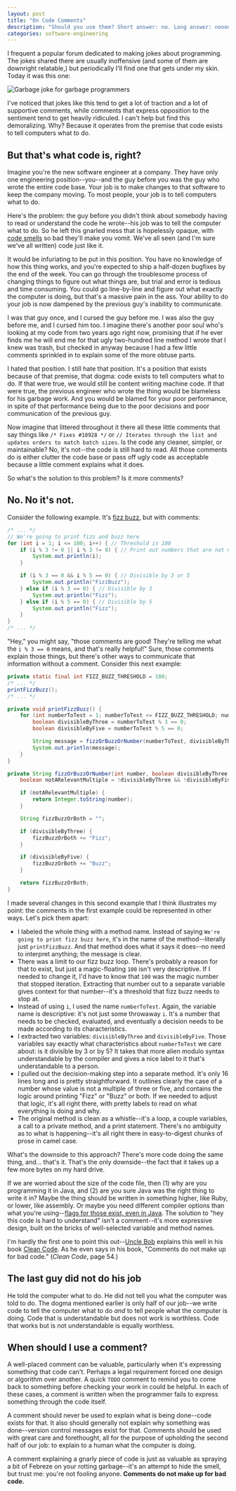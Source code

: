 ```yaml
---
layout: post
title: "On Code Comments"
description: "Should you use them? Short answer: no. Long answer: nooooooooooooooooooooooooooooooo. Fight me."
categories: software-engineering
---
```


I frequent a popular forum dedicated to making jokes about programming. The jokes shared there are usually inoffensive (and some of them are downright relatable,) but periodically I'll find one that gets under my skin. Today it was this one:

<div class="image-container"><img alt="Garbage joke for garbage programmers" src="/blog/assets/images/code-comments-meme.jpg" /></div>

I've noticed that jokes like this tend to get a lot of traction and a lot of supportive comments, while comments that express opposition to the sentiment tend to get heavily ridiculed. I can't help but find this demoralizing. Why? Because it operates from the premise that code exists to tell computers what to do.

## But that's what code is, right?

Imagine you're the new software engineer at a company. They have only one engineering position--you--and the guy before you was the guy who wrote the entire code base. Your job is to make changes to that software to keep the company moving. To most people, your job is to tell computers what to do.

Here's the problem: the guy before you didn't think about somebody having to read or understand the code he wrote--his job was to tell the computer what to do. So he left this gnarled mess that is hopelessly opaque, with [code smells](https://martinfowler.com/bliki/CodeSmell.html) so bad they'll make you vomit. We've all seen (and I'm sure we've all written) code just like it.

It would be infuriating to be put in this position. You have no knowledge of how this thing works, and you're expected to ship a half-dozen bugfixes by the end of the week. You can go through the troublesome process of changing things to figure out what things are, but trial and error is tedious and time consuming. You could go line-by-line and figure out what exactly the computer is doing, but that's a massive pain in the ass. Your ability to do your job is now dampened by the previous guy's inability to communicate.

I was that guy once, and I cursed the guy before me. I was also the guy before me, and I cursed him too. I imagine there's another poor soul who's looking at my code from two years ago right now, promising that if he ever finds me he will end me for that ugly two-hundred line method I wrote that I knew was trash, but checked in anyway because I had a few little comments sprinkled in to explain some of the more obtuse parts.

I hated that position. I still hate that position. It's a position that exists because of that premise, that dogma: code exists to tell computers what to do. If that were true, we would still be content writing machine code. If that were true, the previous engineer who wrote the thing would be blameless for his garbage work. And you would be blamed for your poor performance, in spite of that performance being due to the poor decisions and poor communication of the previous guy.

Now imagine that littered throughout it there all these little comments that say things like `/* Fixes #10928 */` or `// Iterates through the list and updates orders to match batch sizes`. Is the code any cleaner, simpler, or maintainable? No, it's not--the code is still hard to read. All those comments do is either clutter the code base or pass off ugly code as acceptable because a little comment explains what it does.

So what's the solution to this problem? Is it more comments?

## No. No it's not.

Consider the following example. It's [fizz buzz](https://en.wikipedia.org/wiki/Fizz_buzz), but with comments:

```java
/* ... */
// We're going to print fizz and buzz here
for (int i = 1; i <= 100; i++) { // Threshold is 100
	if (i % 3 != 0 || i % 3 != 0) { // Print out numbers that are not multiples of three or five
		System.out.println(i);
	}

	if (i % 3 == 0 && i % 5 == 0) { // Divisible by 3 or 5
		System.out.println("FizzBuzz");
	} else if (i % 3 == 0) { // Divisible by 3
		System.out.println("Fizz");
	} else if (i % 5 == 0) { // Divisible by 5
		System.out.println("Fizz");
	}
}
/* ... */
```

"Hey," you might say, "those comments are good! They're telling me what the `i % 3 == 0` means, and that's really helpful!" Sure, those comments explain those things, but there's other ways to communicate that information without a comment. Consider this next example:

```java
private static final int FIZZ_BUZZ_THRESHOLD = 100;
/* ... */
printFizzBuzz();
/* ... */

private void printFizzBuzz() {
	for (int numberToTest = 1; numberToTest <= FIZZ_BUZZ_THRESHOLD; numberToTest++) {
		boolean divisibleByThree = numberToTest % 3 == 0;
		boolean divisibleByFive = numberToTest % 5 == 0;

		String message = fizzOrBuzzOrNumber(numberToTest, divisibleByThree, divisibleByFive);
		System.out.println(message);
	}
}

private String fizzOrBuzzOrNumber(int number, boolean divisibleByThree, boolean divisibleByFive) {
	boolean notARelevantMultiple = !divisibleByThree && !divisibleByFive;

	if (notARelevantMultiple) {
		return Integer.toString(number);
	}

	String fizzBuzzOrBoth = "";

	if (divisibleByThree) {
		fizzBuzzOrBoth += "Fizz";
	}

	if (divisibleByFive) {
		fizzBuzzOrBoth += "Buzz";
	}

	return fizzBuzzOrBoth;
}
```

I made several changes in this second example that I think illustrates my point: the comments in the first example could be represented in other ways. Let's pick them apart:

* I labeled the whole thing with a method name. Instead of saying `We're going to print fizz buzz here`, it's in the name of the method--literally just `printFizzBuzz`. And that method does what it says it does--no need to interpret anything; the message is clear.
* There was a limit to our fizz buzz loop. There's probably a reason for that to exist, but just a magic-floating `100` isn't very descriptive. If I needed to change it, I'd have to know that `100` was the magic number that stopped iteration. Extracting that number out to a separate variable gives context for that number--it's a threshold that fizz buzz needs to stop at.
* Instead of using `i`, I used the name `numberToTest`. Again, the variable name is descriptive: it's not just some throwaway `i`. It's a number that needs to be checked, evaluated, and eventually a decision needs to be made according to its characteristics.
* I extracted two variables: `divisibleByThree` and `divisibleByFive`. Those variables say exactly what characteristics about `numberToTest` we care about: is it divisible by 3 or by 5? It takes that more alien modulo syntax understandable by the compiler and gives a nice label to it that's understandable to a person.
* I pulled out the decision-making step into a separate method. It's only 16 lines long and is pretty straightforward. It outlines clearly the case of a number whose value is not a multiple of three or five, and contains the logic around printing "Fizz" or "Buzz" or both. If we needed to adjust that logic, it's all right there, with pretty labels to read on what everything is doing and why.
* The original method is clean as a whistle--it's a loop, a couple variables, a call to a private method, and a print statement. There's no ambiguity as to what is happening--it's all right there in easy-to-digest chunks of prose in camel case.

What's the downside to this approach? There's more code doing the same thing, and... that's it. That's the only downside--the fact that it takes up a few more bytes on my hard drive.

If we are worried about the size of the code file, then (1) why are you programming it in Java, and (2) are you sure Java was the right thing to write it in? Maybe the thing should be written in something higher, like Ruby, or lower, like assembly. Or maybe you need different compiler options than what you're using--[flags for those exist, even in Java](https://www.oracle.com/java/technologies/javase/vmoptions-jsp.html#PerformanceTuning). The solution to "hey this code is hard to understand" isn't a comment--it's more expressive design, built on the bricks of well-selected variable and method names.

I'm hardly the first one to point this out--[Uncle Bob](https://blog.cleancoder.com/) explains this well in his book [Clean Code](https://www.amazon.com/Clean-Code-Handbook-Software-Craftsmanship-ebook/dp/B001GSTOAM/ref=sr_1_3?dchild=1&keywords=Clean+Code&qid=1590558884&sr=8-3). As he even says in his book, "Comments do not make up for bad code." (*Clean Code*, page 54.)

## The last guy did not do his job

He told the computer what to do. He did not tell you what the computer was told to do. The dogma mentioned earlier is only half of our job--we write code to tell the computer what to do *and* to tell people what the computer is doing. Code that is understandable but does not work is worthless. Code that works but is not understandable is equally worthless.

## When should I use a comment?

A well-placed comment can be valuable, particularly when it's expressing something that code can't. Perhaps a legal requirement forced one design or algorithm over another. A quick `TODO` comment to remind you to come back to something before checking your work in could be helpful. In each of these cases, a comment is written when the programmer fails to express something through the code itself.

A comment should never be used to explain what is being done--code exists for that. It also should generally not explain why something was done--version control messages exist for that. Comments should be used with great care and forethought, all for the purpose of upholding the second half of our job: to explain to a human what the computer is doing.

A comment explaining a gnarly piece of code is just as valuable as spraying a bit of Febreze on your rotting garbage--it's an attempt to hide the smell, but trust me: you're not fooling anyone. **Comments do not make up for bad code.**
